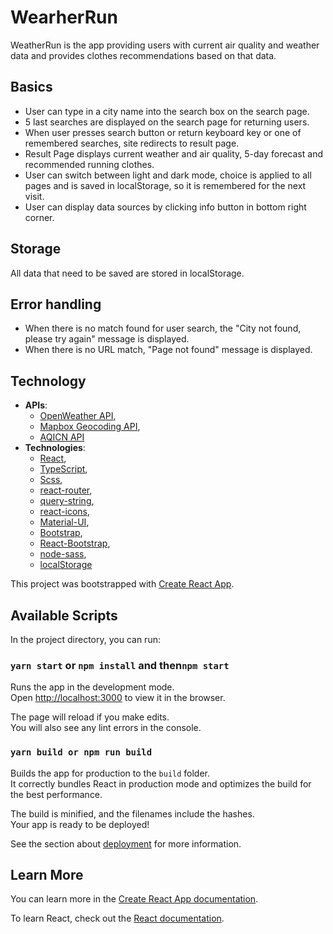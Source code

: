 # WearherRun

WeatherRun is the app providing users with current air quality and weather data and provides clothes recommendations based on that data.

## Basics

* User can type in a city name into the search box on the search page. 
* 5 last searches are displayed on the search page for returning users.
* When user presses search button or return keyboard key or one of remembered searches, site redirects to result page.
* Result Page displays current weather and air quality, 5-day forecast and recommended running clothes.
* User can switch between light and dark mode, choice is applied to all pages and is saved in localStorage, so it is remembered for the next visit.
* User can display data sources by clicking info button in bottom right corner.

## Storage

All data that need to be saved are stored in localStorage.

## Error handling

* When there is no match found for user search, the "City not found, please try again" message is displayed.
* When there is no URL match, "Page not found" message is displayed.

## Technology
* **APIs**: 
  * [OpenWeather API](https://openweathermap.org/api), 
  * [Mapbox Geocoding API](https://docs.mapbox.com/api/search/geocoding/), 
  * [AQICN API](https://aqicn.org/api/)
* **Technologies**:
  * [React](https://reactjs.org/), 
  * [TypeScript](https://www.typescriptlang.org/),
  * [Scss](https://sass-lang.com/),  
  * [react-router](https://reactrouter.com/),
  * [query-string](https://www.npmjs.com/package/query-string), 
  * [react-icons](https://react-icons.github.io/react-icons/), 
  * [Material-UI](https://material-ui.com/), 
  * [Bootstrap](https://getbootstrap.com/),
  * [React-Bootstrap](https://react-bootstrap.github.io/),  
  * [node-sass](https://www.npmjs.com/package/node-sass),  
  * [localStorage](https://developer.mozilla.org/pl/docs/Web/API/Window/localStorage)

This project was bootstrapped with [Create React App](https://github.com/facebook/create-react-app).

## Available Scripts

In the project directory, you can run:

### `yarn start` or `npm install` and then`npm start`

Runs the app in the development mode.\
Open [http://localhost:3000](http://localhost:3000) to view it in the browser.

The page will reload if you make edits.\
You will also see any lint errors in the console.

### `yarn build or npm run build`

Builds the app for production to the `build` folder.\
It correctly bundles React in production mode and optimizes the build for the best performance.

The build is minified, and the filenames include the hashes.\
Your app is ready to be deployed!

See the section about [deployment](https://facebook.github.io/create-react-app/docs/deployment) for more information.

## Learn More

You can learn more in the [Create React App documentation](https://facebook.github.io/create-react-app/docs/getting-started).

To learn React, check out the [React documentation](https://reactjs.org/).
